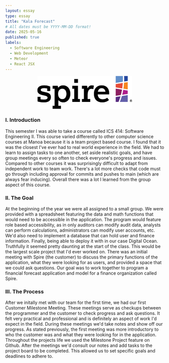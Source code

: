 ```yaml
---
layout: essay
type: essay
title: "Kala Forecast"
# All dates must be YYYY-MM-DD format!
date: 2025-05-16
published: true
labels:
  - Software Engineering
  - Web Development
  - Meteor
  - React JSX
---
```


<p align="center">
<img width="300px" img class="img-fluid" src="../img/spire-logo.png">
</p>

### I. Introduction
This semester I was able to take a course called ICS 414: Software Engineering II. This course varied differently to other computer science courses at Manoa because it is a team project based course. I found that it was the closest I've ever had to real world experience in the field. We had to learn to assign tasks to one another, set aside realistic goals, and have group meetings every so often to check everyone's progress and issues. Compared to other courses it was surprisingly difficult to adapt from independent work to team work. There's a lot more checks that code must go through including approval for commits and pushes to main (which are always fear inducing). Overall there was a lot I learned from the group aspect of this course. 

### II. The Goal
At the beginning of the year we were all assigned to a small group. We were provided with a spreadsheet featuring the data and math functions that would need to be accessible in the application. The program would feature role based accessibility, as in only auditors can modify audit data, analysts can perform calculations, administrators can modify user accounts, etc. We'd also need to implement a database that can hold user and finance information. Finally, being able to deploy it with in our case Digital Ocean. Truthfully it seemed pretty daunting at the start of the class. This would be the largest scale project that I'd ever worked on. There was an initial meeting with Spire (the customer) to discuss the primary functions of the application, what they were looking for as users, and provided a space that we could ask questions. Our goal was to work together to program a financial forecast application and model for a finance organization called Spire.

### III. The Process
After we initally met with our team for the first time, we had our first Customer Milestone Meeting. These meetings serve as checkups between the programmer and the customer to check progress and ask questions. It felt very practical and professional and is definitely an aspect of work I'd expect in the field. During these meetings we'd take notes and show off our progress. As stated previously, the first meeting was more introductory to who the customer was and what they were looking for in the application. Throughout the projects life we used the Milestone Project feature on Github. After the meetings we'd consult our notes and add tasks to the project board to be completed. This allowed us to set specific goals and deadlines to adhere to.
